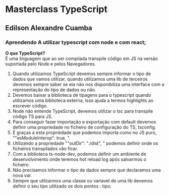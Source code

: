# Masterclass TypeScript
## Edilson Alexandre Cuamba
### Aprendendo A utilizar typescript com node e com react;

**O que TypeScript?**\
É uma linguagem que ao ser compilada transpile código em JS na versão suportada pelo Node e pelos Navegadores.

1. Quando utilizamos TypeScript devemos sempre informar o tipo de dados que vamos utilizar, quando utilizamos uma lib de terceiros devemos sempre saber se ela não nos disponibiliza uma interface com a representação do tipo de dados ou não.
2. Devemos baixar a biblioteca de tipagens para o typescript quando utilizamos uma biblioteca externa, isso ajuda a termos highlights ao escrever código.
3. Node não entende TypeScript, devemos utilizar o tsc para transpile código TS para JS.
4. Para conseguir fazer importação e exportação com default devemos definir uma propriedade no ficheiro de configuração do TS, tsconfig.
5. É graças a esta propriedade que podemos importa como no JS puro, ""esModuleInterop": true,   ".
6. Utilizando a propriedade ""outDir": "./dist", " podemos definir onde os ficheiros transpilados vão ficar.
7. Com a biblioteca ts-node-dev, podemos definir um ambiente de desenvolvimento onde teremos hot reload log após salvarmos o ficheiro.
8. Não precisamos informar o tipo de dados sempre que declaramos uma nova var.
9. Sempre que utilzarmos uma classe ou variavel de uma lib devemos definir o seu tipo utilizado os dois pontos : tipo;

